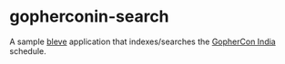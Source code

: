 # gopherconin-search

A sample [bleve](http://blevesearch.com) application that indexes/searches the [GopherCon India](http://www.gophercon.in/) schedule.